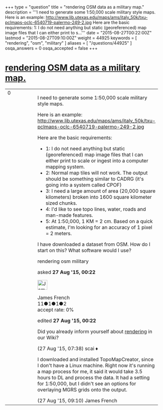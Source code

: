 +++
type = "question"
title = "rendering OSM data as a military map."
description = '''I need to generate some 1:50,000 scale military style maps.  Here is an example: http://www.lib.utexas.edu/maps/ams/italy_50k/txu-pclmaps-oclc-6540719-palermo-249-2.jpg Here are the basic requirements:  1: I do not need anything but static (georeferenced) map image files that I can either print to s...'''
date = "2015-08-27T00:22:00Z"
lastmod = "2015-08-27T09:10:00Z"
weight = 44925
keywords = [ "rendering", "osm", "military" ]
aliases = [ "/questions/44925" ]
osqa_answers = 0
osqa_accepted = false
+++

<div class="headNormal">

# [rendering OSM data as a military map.](/questions/44925/rendering-osm-data-as-a-military-map)

</div>

<div id="main-body">

<div id="askform">

<table id="question-table" style="width:100%;">
<colgroup>
<col style="width: 50%" />
<col style="width: 50%" />
</colgroup>
<tbody>
<tr>
<td style="width: 30px; vertical-align: top"><div class="vote-buttons">
<span id="post-44925-upvote" class="ajax-command post-vote up" rel="nofollow" title="I like this post (click again to cancel)"> </span>
<div id="post-44925-score" class="post-score" title="current number of votes">
0
</div>
<span id="post-44925-downvote" class="ajax-command post-vote down" rel="nofollow" title="I dont like this post (click again to cancel)"> </span> <span id="favorite-mark" class="ajax-command favorite-mark" rel="nofollow" title="mark/unmark this question as favorite (click again to cancel)"> </span>
<div id="favorite-count" class="favorite-count">
&#10;</div>
</div></td>
<td><div id="item-right">
<div class="question-body">
<p>I need to generate some 1:50,000 scale military style maps.</p>
<p>Here is an example: <a href="http://www.lib.utexas.edu/maps/ams/italy_50k/txu-pclmaps-oclc-6540719-palermo-249-2.jpg">http://www.lib.utexas.edu/maps/ams/italy_50k/txu-pclmaps-oclc-6540719-palermo-249-2.jpg</a></p>
<p>Here are the basic requirements:</p>
<ul>
<li>1: I do not need anything but static (georeferenced) map image files that I can either print to scale or ingest into a computer mapping system.</li>
<li>2: Normal map tiles will not work. The output should be something similar to CADRG (it's going into a system called CPOF)</li>
<li>3: I need a large amount of area (20,000 square kilometers) broken into 1600 square kilometer sized chunks.</li>
<li>4: I'd like to see topo lines, water, roads and man-made features.</li>
<li>5: At 1:50,000, 1 KM = 2 cm. Based on a quick estimate, I'm looking for an accuracy of 1 pixel = 2 meters.</li>
</ul>
<p>I have downloaded a dataset from OSM. How do I start on this? What software would I use?</p>
</div>
<div id="question-tags" class="tags-container tags">
<span class="post-tag tag-link-rendering" rel="tag" title="see questions tagged &#39;rendering&#39;">rendering</span> <span class="post-tag tag-link-osm" rel="tag" title="see questions tagged &#39;osm&#39;">osm</span> <span class="post-tag tag-link-military" rel="tag" title="see questions tagged &#39;military&#39;">military</span>
</div>
<div id="question-controls" class="post-controls">
&#10;</div>
<div class="post-update-info-container">
<div class="post-update-info post-update-info-user">
<p>asked <strong>27 Aug '15, 00:22</strong></p>
<img src="https://secure.gravatar.com/avatar/8eb8b675f824b4158054dcb83c31ebaf?s=32&amp;d=identicon&amp;r=g" class="gravatar" width="32" height="32" alt="James%20French&#39;s gravatar image" />
<p><span>James French</span><br />
<span class="score" title="11 reputation points">11</span><span title="1 badges"><span class="badge1">●</span><span class="badgecount">1</span></span><span title="1 badges"><span class="silver">●</span><span class="badgecount">1</span></span><span title="2 badges"><span class="bronze">●</span><span class="badgecount">2</span></span><br />
<span class="accept_rate" title="Rate of the user&#39;s accepted answers">accept rate:</span> <span title="James French has no accepted answers">0%</span></p>
</div>
<div class="post-update-info post-update-info-edited">
<p><span> edited <strong>27 Aug '15, 00:22</strong> </span></p>
</div>
</div>
<div id="comments-container-44925" class="comments-container">
<span id="44928"></span>
<div id="comment-44928" class="comment">
<div id="post-44928-score" class="comment-score">
&#10;</div>
<div class="comment-text">
<p>Did you already inform yourself about <a href="https://wiki.openstreetmap.org/wiki/Rendering">rendering</a> in our Wiki?</p>
</div>
<div id="comment-44928-info" class="comment-info">
<span class="comment-age">(27 Aug '15, 07:38)</span> <span class="comment-user userinfo">scai ♦</span>
</div>
</div>
<span id="44933"></span>
<div id="comment-44933" class="comment">
<div id="post-44933-score" class="comment-score">
&#10;</div>
<div class="comment-text">
<p>I downloaded and installed TopoMapCreator, since I don't have a Linux machine. Right now it's running a map process for me, it said it would take 3.5 hours to DL and process the data. It had a setting for 1:50,000, but I didn't see an options for overlaying MGRS grids onto the output.</p>
</div>
<div id="comment-44933-info" class="comment-info">
<span class="comment-age">(27 Aug '15, 09:10)</span> <span class="comment-user userinfo">James French</span>
</div>
</div>
</div>
<div id="comment-tools-44925" class="comment-tools">
&#10;</div>
<div class="clear">
&#10;</div>
<div id="comment-44925-form-container" class="comment-form-container">
&#10;</div>
<div class="clear">
&#10;</div>
</div></td>
</tr>
</tbody>
</table>

</div>

</div>

